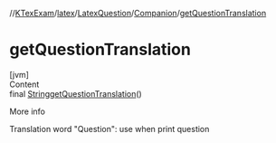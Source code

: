 //[KTexExam](../../../../index.md)/[latex](../../index.md)/[LatexQuestion](../index.md)/[Companion](index.md)/[getQuestionTranslation](get-question-translation.md)



# getQuestionTranslation  
[jvm]  
Content  
final [String](https://docs.oracle.com/javase/8/docs/api/java/lang/String.html)[getQuestionTranslation](get-question-translation.md)()  
  
More info  


Translation word "Question": use when print question

  



